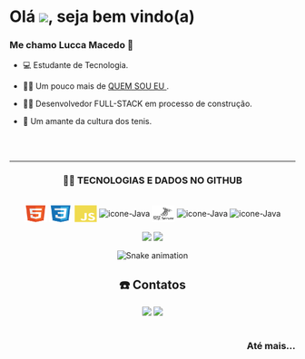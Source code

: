<h1 align="left"> Olá <img src="https://raw.githubusercontent.com/kaueMarques/kaueMarques/master/hi.gif" width="30px">, seja bem vindo(a)</h1>

 <h3>Me chamo Lucca Macedo 👑</h3>

- 💻 Estudante de Tecnologia.

- 🙋‍♂️ Um pouco mais de <a href="luccamacedo.netlify.app">QUEM SOU EU </a>.

- 👨‍💻 Desenvolvedor FULL-STACK em processo de construção.

- 🥾 Um amante da cultura dos tenis.

<br>
<br>
<hr>

 <h3 align="center"> 👨‍💻 TECNOLOGIAS E DADOS NO GITHUB </h3>
 
 <div align="center">
  
  <div style="display: inline_block"><br>
  <img align="center" alt="icone-HTML" height="30" width="40" src="https://raw.githubusercontent.com/devicons/devicon/master/icons/html5/html5-original.svg">
  <img align="center" alt="icone-CSS" height="30" width="40" src="https://raw.githubusercontent.com/devicons/devicon/master/icons/css3/css3-original.svg">
  <img align="center" alt="icone-Js" height="30" width="40" src="https://raw.githubusercontent.com/devicons/devicon/master/icons/javascript/javascript-plain.svg">
  <img align="center" alt="icone-Java" height="30" width="40" src="https://cdn.jsdelivr.net/gh/devicons/devicon/icons/java/java-original.svg"/>
  <img align="center" alt="icone-SQL" height="30" width="40" src="https://raw.githubusercontent.com/devicons/devicon/master/icons/microsoftsqlserver/microsoftsqlserver-plain-wordmark.svg">
   <img align="center" alt="icone-Java" height="30" width="40" src="https://cdn.jsdelivr.net/gh/devicons/devicon/icons/bootstrap/bootstrap-original.svg"/>
   <img align="center" alt="icone-Java" height="30" width="40" src="https://cdn.jsdelivr.net/gh/devicons/devicon/icons/android/android-plain.svg"/>
 
</div> 
 
 
 </div>
<br>
<div align="center">
 
<img height="150em" src="https://github-readme-stats.vercel.app/api?username=MacedoMLucca&show_icons=true&hide_border=true&count_private=true&include_all_commits=true&theme=tokyonight" />

<img height="150em" src="https://github-readme-stats.vercel.app/api/top-langs/?username=MacedoMLucca&exclude_repo=KNN-Image-Classification&show_icons=true&hide_border=true&layout=compact&langs_count=8&theme=tokyonight"/>	

	


![Snake animation](https://github.com/MacedoMLucca/MacedoMLucca/blob/output/github-contribution-grid-snake.svg)
 
  
   <h2 align="center"> ☎️ Contatos </h2>
   <div align="center">
<!--      <a href="https://instagram.com/" target="_blank"><img src="https://img.shields.io/badge/-Instagram-%23E4405F?style=for-the-badge&logo=instagram&logoColor=white"     target="_blank"></a> -->
  <a href = "mailto:luccae.macedo@gmail.com"><img src="https://img.shields.io/badge/-Gmail-%23333?style=for-the-badge&logo=gmail&logoColor=white" target="_blank"></a>
  <a href="https://www.linkedin.com/in/lucca-macedo-1796361a2" target="_blank"><img src="https://img.shields.io/badge/-LinkedIn-%230077B5?style=for-the-badge&logo=linkedin&logoColor=white" target="_blank"></a> 
     

 
 </div>
 <br>
 <h3 align="right">Até mais...</h3
